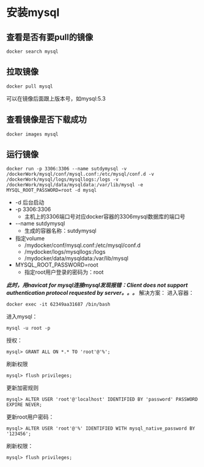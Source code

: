 # 安装mysql
## 查看是否有要pull的镜像
```
docker search mysql
```
## 拉取镜像 
```
docker pull mysql
```
可以在镜像后面跟上版本号，如mysql:5.3

## 查看镜像是否下载成功
```
docker images mysql
```

## 运行镜像
```
docker run -p 3306:3306 --name sutdymysql -v /dockerWork/mysql/conf/mysql.conf:/etc/mysql/conf.d -v /dockerWork/mysql/logs/mysqllogs:/logs -v /dockerWork/mysql/data/mysqldata:/var/lib/mysql -e MYSQL_ROOT_PASSWORD=root -d mysql
```
* -d 后台启动
* -p 3306:3306
    * 主机上的3306端口号对应docker容器的3306mysql数据库的端口号
* --name sutdymysql
    * 生成的容器名称：sutdymysql
* 指定volume
    * /mydocker/conf/mysql.conf:/etc/mysql/conf.d
    * /mydocker/logs/mysqllogs:/logs
    * /mydocker/data/mysqldata:/var/lib/mysql
* MYSQL_ROOT_PASSWORD=root
    * 指定root用户登录的密码为：root

***此时，用navicat for mysql连接mysql发现报错：Client does not support authentication protocol requested  by server。。。***
解决方案：
进入容器：
```
docker exec -it 62349aa31687 /bin/bash
```

进入mysql：
```
mysql -u root -p
```
授权：
```
mysql> GRANT ALL ON *.* TO 'root'@'%';
```
刷新权限
```
mysql> flush privileges;
```
更新加密规则
```
mysql> ALTER USER 'root'@'localhost' IDENTIFIED BY 'password' PASSWORD EXPIRE NEVER;
```
更新root用户密码：
```
mysql> ALTER USER 'root'@'%' IDENTIFIED WITH mysql_native_password BY '123456';
```
刷新权限：
```
mysql> flush privileges;
```


